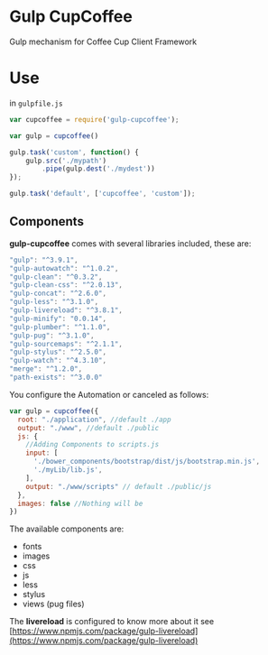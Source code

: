 # Gulp CupCoffee
Gulp mechanism for Coffee Cup Client Framework

# Use
in `gulpfile.js`

```javascript
var cupcoffee = require('gulp-cupcoffee');

var gulp = cupcoffee()

gulp.task('custom', function() {
    gulp.src('./mypath')
        .pipe(gulp.dest('./mydest'))
});

gulp.task('default', ['cupcoffee', 'custom']);

```

## Components
**gulp-cupcoffee** comes with several libraries included, these are:
```javascript
"gulp": "^3.9.1",
"gulp-autowatch": "^1.0.2",
"gulp-clean": "^0.3.2",
"gulp-clean-css": "^2.0.13",
"gulp-concat": "^2.6.0",
"gulp-less": "^3.1.0",
"gulp-livereload": "^3.8.1",
"gulp-minify": "0.0.14",
"gulp-plumber": "^1.1.0",
"gulp-pug": "^3.1.0",
"gulp-sourcemaps": "^2.1.1",
"gulp-stylus": "^2.5.0",
"gulp-watch": "^4.3.10",
"merge": "^1.2.0",
"path-exists": "^3.0.0"
```

You configure the Automation or canceled as follows:

```javascript
var gulp = cupcoffee({
  root: "./application", //default ./app
  output: "./www", //default ./public
  js: {
    //Adding Components to scripts.js
    input: [
      './bower_components/bootstrap/dist/js/bootstrap.min.js',
      './myLib/lib.js',
    ],
    output: "./www/scripts" // default ./public/js
  },
  images: false //Nothing will be
})
```

The available components are:
  - fonts
  - images
  - css
  - js
  - less
  - stylus
  - views (pug files)

The **livereload** is configured to know more about it see [https://www.npmjs.com/package/gulp-livereload](https://www.npmjs.com/package/gulp-livereload)
